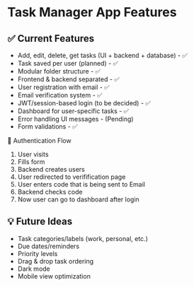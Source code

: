 # Task Manager App Features

## ✅ Current Features

- Add, edit, delete, get tasks (UI + backend + database) - ✅
- Task saved per user (planned) - ✅
- Modular folder structure - ✅
- Frontend & backend separated - ✅
- User registration with email - ✅
- Email verification system - ✅
- JWT/session-based login (to be decided) - ✅
- Dashboard for user-specific tasks - ✅
- Error handling UI messages - (Pending)
- Form validations - ✅

🔐 Authentication Flow

1. User visits
2. Fills form
3. Backend creates users
4. User redirected to verifification page
5. User enters code that is being sent to Email
6. Backend checks code
7. Now user can go to dashboard after login

## 💡 Future Ideas

- Task categories/labels (work, personal, etc.)
- Due dates/reminders
- Priority levels
- Drag & drop task ordering
- Dark mode
- Mobile view optimization
